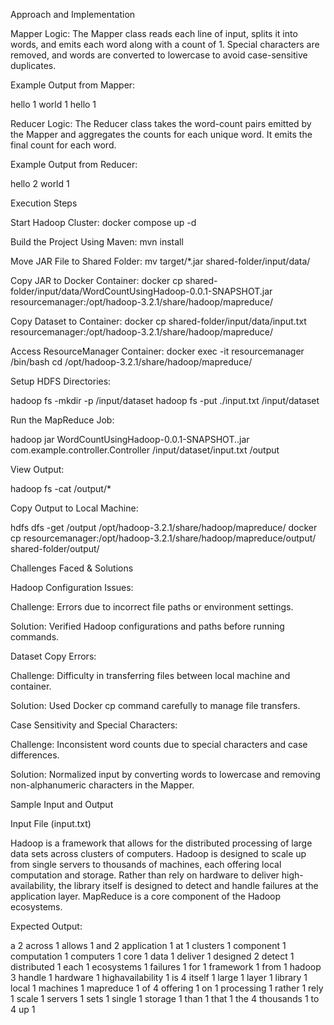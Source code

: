 Approach and Implementation

Mapper Logic:
The Mapper class reads each line of input, splits it into words, and emits each word along with a count of 1.
Special characters are removed, and words are converted to lowercase to avoid case-sensitive duplicates.

Example Output from Mapper:

hello 1
world 1
hello 1

Reducer Logic:
The Reducer class takes the word-count pairs emitted by the Mapper and aggregates the counts for each unique word.
It emits the final count for each word.

Example Output from Reducer:

hello 2
world 1

Execution Steps

Start Hadoop Cluster: docker compose up -d

Build the Project Using Maven: mvn install

Move JAR File to Shared Folder: mv target/*.jar shared-folder/input/data/

Copy JAR to Docker Container: docker cp shared-folder/input/data/WordCountUsingHadoop-0.0.1-SNAPSHOT.jar resourcemanager:/opt/hadoop-3.2.1/share/hadoop/mapreduce/

Copy Dataset to Container: docker cp shared-folder/input/data/input.txt resourcemanager:/opt/hadoop-3.2.1/share/hadoop/mapreduce/

Access ResourceManager Container: docker exec -it resourcemanager /bin/bash
cd /opt/hadoop-3.2.1/share/hadoop/mapreduce/

Setup HDFS Directories:

hadoop fs -mkdir -p /input/dataset
hadoop fs -put ./input.txt /input/dataset

Run the MapReduce Job:

hadoop jar WordCountUsingHadoop-0.0.1-SNAPSHOT..jar com.example.controller.Controller /input/dataset/input.txt /output

View Output:

hadoop fs -cat /output/*

Copy Output to Local Machine:

hdfs dfs -get /output /opt/hadoop-3.2.1/share/hadoop/mapreduce/
docker cp resourcemanager:/opt/hadoop-3.2.1/share/hadoop/mapreduce/output/ shared-folder/output/

Challenges Faced & Solutions

Hadoop Configuration Issues:

Challenge: Errors due to incorrect file paths or environment settings.

Solution: Verified Hadoop configurations and paths before running commands.

Dataset Copy Errors:

Challenge: Difficulty in transferring files between local machine and container.

Solution: Used Docker cp command carefully to manage file transfers.

Case Sensitivity and Special Characters:

Challenge: Inconsistent word counts due to special characters and case differences.

Solution: Normalized input by converting words to lowercase and removing non-alphanumeric characters in the Mapper.

Sample Input and Output

Input File (input.txt)

Hadoop is a framework that allows for the distributed processing of large data sets across clusters of computers.
Hadoop is designed to scale up from single servers to thousands of machines, each offering local computation and storage.
Rather than rely on hardware to deliver high-availability, the library itself is designed to detect and handle failures at the application layer.
MapReduce is a core component of the Hadoop ecosystems.

Expected Output:

a	2
across	1
allows	1
and	2
application	1
at	1
clusters	1
component	1
computation	1
computers	1
core	1
data	1
deliver	1
designed	2
detect	1
distributed	1
each	1
ecosystems	1
failures	1
for	1
framework	1
from	1
hadoop	3
handle	1
hardware	1
highavailability	1
is	4
itself	1
large	1
layer	1
library	1
local	1
machines	1
mapreduce	1
of	4
offering	1
on	1
processing	1
rather	1
rely	1
scale	1
servers	1
sets	1
single	1
storage	1
than	1
that	1
the	4
thousands	1
to	4
up	1
